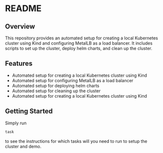 # README

## Overview

This repository provides an automated setup for creating a local Kubernetes cluster using Kind and configuring MetalLB as a load balancer. It includes scripts to set up the cluster, deploy helm charts, and clean up the cluster.

## Features

- Automated setup for creating a local Kubernetes cluster using Kind
- Automated setup for configuring MetalLB as a load balancer
- Automated setup for deploying helm charts
- Automated setup for cleaning up the cluster
- Automated setup for creating a local Kubernetes cluster using Kind


## Getting Started

Simply run 

```bash
task 
```

to see the instructions for which tasks will you need to run to setup the cluster and demo.
